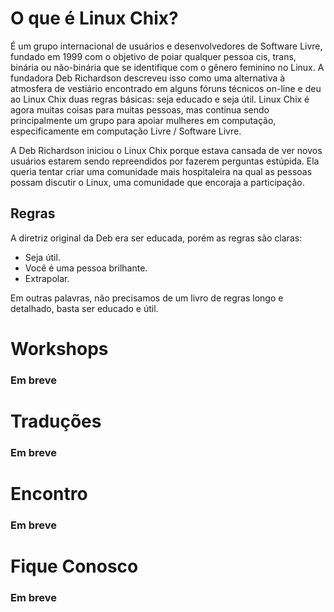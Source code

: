 # O que é Linux Chix?

 É um grupo internacional de usuários e desenvolvedores de Software Livre, fundado em 1999 com o objetivo de poiar qualquer pessoa cis, trans, binária ou não-binária que se identifique com o gênero feminino no Linux.
 A fundadora Deb Richardson descreveu isso como uma alternativa à atmosfera de vestiário encontrado em alguns fóruns técnicos on-line e deu ao Linux Chix duas regras básicas: seja educado e seja útil. 
  Linux Chix é agora muitas coisas para muitas pessoas, mas continua sendo principalmente um grupo para apoiar mulheres em computação, especificamente em computação Livre / Software Livre.

 A Deb Richardson iniciou o Linux Chix porque estava cansada de ver novos usuários estarem sendo repreendidos por fazerem perguntas estúpida. Ela queria tentar criar uma comunidade mais hospitaleira na qual as pessoas possam discutir o Linux, uma comunidade que encoraja a participação.

## Regras
 A diretriz original da Deb era ser educada, porém as regras são claras:
 - Seja útil. 
 - Você é uma pessoa brilhante. 
 - Extrapolar. 
 
 Em outras palavras, não precisamos de um livro de regras longo e detalhado, basta ser educado e útil.

# Workshops
### Em breve

# Traduções
### Em breve

# Encontro
### Em breve

# Fique Conosco
### Em breve
